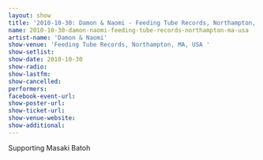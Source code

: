 ```yaml
---
layout: show
title: '2010-10-30: Damon & Naomi - Feeding Tube Records, Northampton, MA, USA '
name: 2010-10-30-damon-naomi-feeding-tube-records-northampton-ma-usa
artist-name: 'Damon & Naomi'
show-venue: 'Feeding Tube Records, Northampton, MA, USA '
show-setlist: 
show-date: 2010-10-30
show-radio: 
show-lastfm: 
show-cancelled: 
performers: 
facebook-event-url: 
show-poster-url: 
show-ticket-url: 
show-venue-website: 
show-additional: 
---
```


Supporting Masaki Batoh